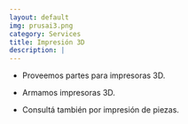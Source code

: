 ```yaml
---
layout: default
img: prusai3.png
category: Services
title: Impresión 3D
description: |
---
```

- Proveemos partes para impresoras 3D.

- Armamos impresoras 3D.

- Consultá también por impresión de piezas.

